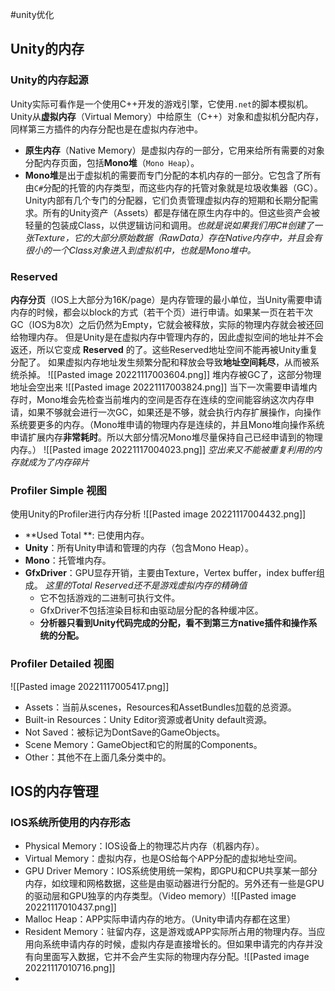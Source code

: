 #unity优化 
## Unity的内存
### Unity的内存起源
Unity实际可看作是一个使用C++开发的游戏引擎，它使用`.net`的脚本模拟机。Unity从**虚拟内存**（Virtual Memory）中给原生（C++）对象和虚拟机分配内存，同样第三方插件的内存分配也是在虚拟内存池中。

- **原生内存**（Native Memory）是虚拟内存的一部分，它用来给所有需要的对象分配内存页面，包括**Mono堆**（`Mono Heap`）。
- **Mono堆**是出于虚拟机的需要而专门分配的本机内存的一部分。它包含了所有由`C#`分配的托管的内存类型，而这些内存的托管对象就是垃圾收集器（GC）。
Unity内部有几个专门的分配器，它们负责管理虚拟内存的短期和长期分配需求。所有的Unity资产（Assets）都是存储在原生内存中的。但这些资产会被轻量的包装成Class，以供逻辑访问和调用。*也就是说如果我们用C#创建了一张Texture，它的大部分原始数据（RawData）存在Native内存中，并且会有很小的一个Class对象进入到虚拟机中，也就是Mono堆中。*

### Reserved
**内存分页**（IOS上大部分为16K/page）是内存管理的最小单位，当Unity需要申请内存的时候，都会以block的方式（若干个页）进行申请。如果某一页在若干次GC（IOS为8次）之后仍然为Empty，它就会被释放，实际的物理内存就会被还回给物理内存。
但是Unity是在虚拟内存中管理内存的，因此虚拟空间的地址并不会返还，所以它变成 **Reserved** 的了。这些Reserved地址空间不能再被Unity重复分配了。
如果虚拟内存地址发生频繁分配和释放会导致**地址空间耗尽**，从而被系统杀掉。
![[Pasted image 20221117003604.png]]
堆内存被GC了，这部分物理地址会空出来
![[Pasted image 20221117003824.png]]
当下一次需要申请堆内存时，Mono堆会先检查当前堆内的空间是否存在连续的空间能容纳这次内存申请，如果不够就会进行一次GC，如果还是不够，就会执行内存扩展操作，向操作系统要更多的内存。（Mono堆申请的物理内存是连续的，并且Mono堆向操作系统申请扩展内存**非常耗时**。所以大部分情况Mono堆尽量保持自己已经申请到的物理内存。）
![[Pasted image 20221117004023.png]]
*空出来又不能被重复利用的内存就成为了内存碎片*

### Profiler Simple 视图
使用Unity的Profiler进行内存分析
![[Pasted image 20221117004432.png]]
- **Used Total **: 已使用内存。
- **Unity**：所有Unity申请和管理的内存（包含Mono Heap）。
- **Mono**：托管堆内存。
- **GfxDriver**：GPU显存开销，主要由Texture，Vertex buffer，index buffer组成。
*这里的Total Reserved还不是游戏虚拟内存的精确值*
	- 它不包括游戏的二进制可执行文件。
	- GfxDriver不包括渲染目标和由驱动层分配的各种缓冲区。
	- **分析器只看到Unity代码完成的分配，看不到第三方native插件和操作系统的分配。**

### Profiler Detailed 视图
![[Pasted image 20221117005417.png]]
- Assets：当前从scenes，Resources和AssetBundles加载的总资源。
- Built-in Resources：Unity Editor资源或者Unity default资源。
- Not Saved：被标记为DontSave的GameObjects。
- Scene Memory：GameObject和它的附属的Components。
- Other：其他不在上面几条分类中的。

## IOS的内存管理
### IOS系统所使用的内存形态
- Physical Memory：IOS设备上的物理芯片内存（机器内存）。
- Virtual Memory：虚拟内存，也是OS给每个APP分配的虚拟地址空间。
- GPU Driver Memory：IOS系统使用统一架构，即GPU和CPU共享某一部分内存，如纹理和网格数据，这些是由驱动器进行分配的。另外还有一些是GPU的驱动层和GPU独享的内存类型。（Video memory）![[Pasted image 20221117010437.png]]
- Malloc Heap：APP实际申请内存的地方。（Unity申请内存都在这里）
- Resident Memory：驻留内存，这是游戏或APP实际所占用的物理内存。当应用向系统申请内存的时候，虚拟内存是直接增长的。但如果申请完的内存并没有向里面写入数据，它并不会产生实际的物理内存分配。![[Pasted image 20221117010716.png]]
- 